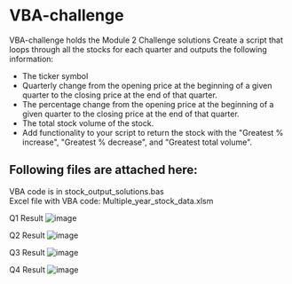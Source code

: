 # VBA-challenge
VBA-challenge holds the Module 2 Challenge solutions
Create a script that loops through all the stocks for each quarter and outputs the following information:

* The ticker symbol                                                                                                                                                          
* Quarterly change from the opening price at the beginning of a given quarter to the closing price at the end of that quarter.    
* The percentage change from the opening price at the beginning of a given quarter to the closing price at the end of that quarter.    
* The total stock volume of the stock.                                                                                                 
* Add functionality to your script to return the stock with the "Greatest % increase", "Greatest % decrease", and "Greatest total volume".

## Following files are attached here:  
VBA code is in stock_output_solutions.bas  
Excel file with VBA code: Multiple_year_stock_data.xlsm  

Q1 Result
![image](https://github.com/RituNandi/VBA-challenge/assets/168802039/06411e74-36c0-4db3-b6a4-582ccd0c0b01)

Q2 Result
![image](https://github.com/RituNandi/VBA-challenge/assets/168802039/d87f3f07-9c54-4213-8c05-bcde01b91d60)

Q3 Result
![image](https://github.com/RituNandi/VBA-challenge/assets/168802039/e6acd7f1-f1b7-40a3-902b-3a3dc3de56b7)

Q4 Result
![image](https://github.com/RituNandi/VBA-challenge/assets/168802039/1bc05106-a02f-4add-8fad-a3b3cddb7980)
